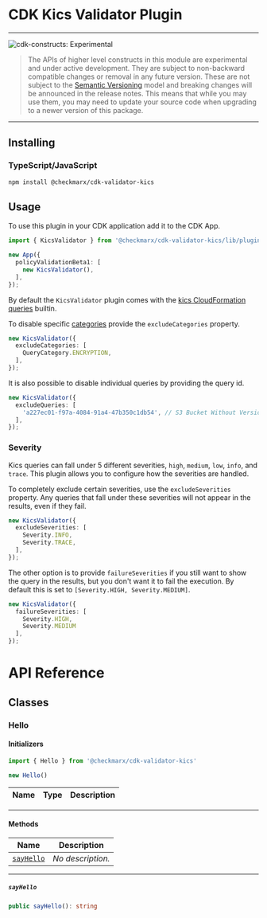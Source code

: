 # CDK Kics Validator Plugin

<!--BEGIN STABILITY BANNER-->

---

![cdk-constructs: Experimental](https://img.shields.io/badge/cdk--plugin-experimental-important.svg?style=for-the-badge)

> The APIs of higher level constructs in this module are experimental and under active development.
> They are subject to non-backward compatible changes or removal in any future version. These are
> not subject to the [Semantic Versioning](https://semver.org/) model and breaking changes will be
> announced in the release notes. This means that while you may use them, you may need to update
> your source code when upgrading to a newer version of this package.
---

<!--END STABILITY BANNER-->


## Installing

### TypeScript/JavaScript

```bash
npm install @checkmarx/cdk-validator-kics
```

## Usage

To use this plugin in your CDK application add it to the CDK App.

```ts
import { KicsValidator } from '@checkmarx/cdk-validator-kics/lib/plugin';
```

```ts
new App({
  policyValidationBeta1: [
    new KicsValidator(),
  ],
});
```

By default the `KicsValidator` plugin comes with the [kics CloudFormation
queries](https://docs.kics.io/latest/queries/all-queries/) builtin.

To disable specific [categories](https://docs.kics.io/latest/queries/#query_categories)
provide the `excludeCategories` property.

```ts
new KicsValidator({
  excludeCategories: [
    QueryCategory.ENCRYPTION,
  ],
});
```

It is also possible to disable individual queries by providing the query id.

```ts
new KicsValidator({
  excludeQueries: [
    'a227ec01-f97a-4084-91a4-47b350c1db54', // S3 Bucket Without Versioning
  ],
});
```

### Severity

Kics queries can fall under 5 different severities, `high`, `medium`, `low`,
`info`, and `trace`. This plugin allows you to configure how the severities are
handled.

To completely exclude certain severities, use the `excludeSeverities` property.
Any queries that fall under these severities will not appear in the results,
even if they fail.

```ts
new KicsValidator({
  excludeSeverities: [
    Severity.INFO,
    Severity.TRACE,
  ],
});
```

The other option is to provide `failureSeverities` if you still want to show
the query in the results, but you don't want it to fail the execution.
By default this is set to `[Severity.HIGH, Severity.MEDIUM]`.

```ts
new KicsValidator({
  failureSeverities: [
    Severity.HIGH,
    Severity.MEDIUM
  ],
});
```


# API Reference <a name="API Reference" id="api-reference"></a>



## Classes <a name="Classes" id="Classes"></a>

### Hello <a name="Hello" id="@checkmarx/cdk-validator-kics.Hello"></a>

#### Initializers <a name="Initializers" id="@checkmarx/cdk-validator-kics.Hello.Initializer"></a>

```typescript
import { Hello } from '@checkmarx/cdk-validator-kics'

new Hello()
```

| **Name** | **Type** | **Description** |
| --- | --- | --- |

---

#### Methods <a name="Methods" id="Methods"></a>

| **Name** | **Description** |
| --- | --- |
| <code><a href="#@checkmarx/cdk-validator-kics.Hello.sayHello">sayHello</a></code> | *No description.* |

---

##### `sayHello` <a name="sayHello" id="@checkmarx/cdk-validator-kics.Hello.sayHello"></a>

```typescript
public sayHello(): string
```

